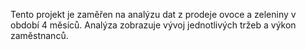 Tento projekt je zaměřen na analýzu dat z prodeje ovoce a zeleniny v období 4 měsíců. Analýza zobrazuje vývoj jednotlivých tržeb a výkon zaměstnanců.
